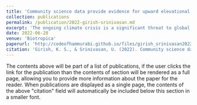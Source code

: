```yaml
---
title: 'Community science data provide evidence for upward elevational range shifts by Eastern Himalayan birds'
collection: publications
permalink: /publication/2022-girish-srinivasan.md
excerpt: 'The ongoing climate crisis is a significant threat to global biodiversity. As Earth warms, many species respond by shifting their geographical ranges either polewards, or in mountainous regions, upslope towards higher elevations, presumably to track suitable thermal environments. Upslope range shifts are of particular concern in tropical mountain ranges because: (a) tropical species are particularly thermally sensitive; (b) species moving upwards could become locally extirpated as they run out of habitable space; and (c) tropical mountains harbor a high fraction of Earth's terrestrial biodiversity. Rapid upslope shifts can, therefore, result in significant biodiversity losses. We used community science data over a 13-year period to evaluate whether 93 Eastern Himalayan bird species might be shifting to higher elevations. To do this, we analyzed changes in their occurrence probabilities in eBird checklists from birdwatching hotspots at fixed elevations. We found patterns consistent with upslope range shifts; species with elevational ranges primarily below hotspot elevations show increases in their occurrence probability over time, and those with most of their elevational ranges above a hotspot elevation decline in occurrence probability. Our findings are suggestive of rapid responses to climate change by Eastern Himalayan birds. We caution that Eastern Himalayan bird species might be at special risk from increasing global temperatures because of heightened thermal sensitivity coupled with high rates of warming in the region. To remain resilient in the face of climate change, Eastern Himalayan birds likely require undisturbed habitats spanning entire elevational gradients, to track rising temperatures by moving to higher elevations.'
date: 2022-06-28
venue: 'Biotropica'
paperurl: 'http://codeofhammurabi.github.io/files/girish_srinivasan2022.pdf'
citation: 'Girish, K. S., & Srinivasan, U. (2022). Community science data provide evidence for upward elevational range shifts by Eastern Himalayan birds. Biotropica, 54(6), 1457-1465.'
---
```


The contents above will be part of a list of publications, if the user clicks the link for the publication than the contents of section will be rendered as a full page, allowing you to provide more information about the paper for the reader. When publications are displayed as a single page, the contents of the above "citation" field will automatically be included below this section in a smaller font.
